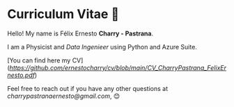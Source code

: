 # Curriculum Vitae 🚀

Hello! My name is Félix Ernesto **Charry - Pastrana**. 

I am a Physicist and *Data Ingenieer* using Python and Azure Suite. 


[You can find here my CV] (_https://github.com/ernestocharry/cv/blob/main/CV_CharryPastrana_FelixErnesto.pdf_)


Feel free to reach out if you have any other questions at _charrypastranaernesto@gmail.com_, 😊